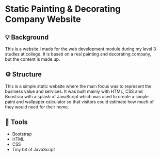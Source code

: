 # Static Painting & Decorating Company Website

## 💡 Background
This is a website I made for the web development module during my level 3 studies at college. It is based on a real painting and decorating company, but the 
content is made up.

## ⚙️ Structure
This is a simple static website where the main focus was to represent the business value and services. It was built mainly with HTML, CSS and Boostrap with a splash
of JavaScript which was used to create a simple paint and wallpaper calculator so that visitors could estimate how much of they would need for their home.

## 🔧 Tools
 - Bootstrap
 - HTML
 - CSS
 - Tiny bit of JavaScript
  
